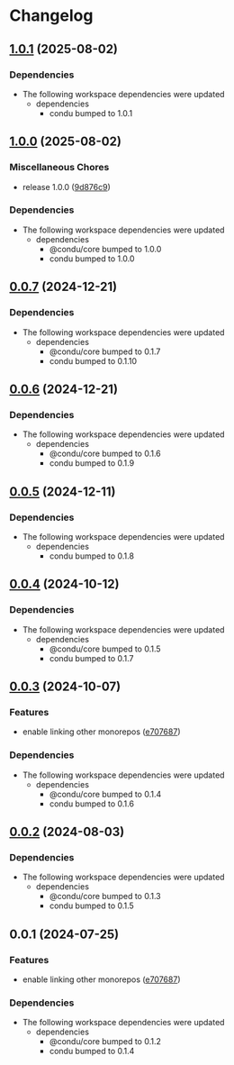 # Changelog

## [1.0.1](https://github.com/niieani/condu/compare/@condu-feature/link-other-monorepo@1.0.0...@condu-feature/link-other-monorepo@1.0.1) (2025-08-02)


### Dependencies

* The following workspace dependencies were updated
  * dependencies
    * condu bumped to 1.0.1

## [1.0.0](https://github.com/niieani/condu/compare/@condu-feature/link-other-monorepo@0.0.7...@condu-feature/link-other-monorepo@1.0.0) (2025-08-02)


### Miscellaneous Chores

* release 1.0.0 ([9d876c9](https://github.com/niieani/condu/commit/9d876c9fba8dbc305ac5be25e6f4fda47d6400b9))


### Dependencies

* The following workspace dependencies were updated
  * dependencies
    * @condu/core bumped to 1.0.0
    * condu bumped to 1.0.0

## [0.0.7](https://github.com/niieani/condu/compare/@condu-feature/link-other-monorepo@0.0.6...@condu-feature/link-other-monorepo@0.0.7) (2024-12-21)


### Dependencies

* The following workspace dependencies were updated
  * dependencies
    * @condu/core bumped to 0.1.7
    * condu bumped to 0.1.10

## [0.0.6](https://github.com/niieani/condu/compare/@condu-feature/link-other-monorepo@0.0.5...@condu-feature/link-other-monorepo@0.0.6) (2024-12-21)


### Dependencies

* The following workspace dependencies were updated
  * dependencies
    * @condu/core bumped to 0.1.6
    * condu bumped to 0.1.9

## [0.0.5](https://github.com/niieani/condu/compare/@condu-feature/link-other-monorepo@0.0.4...@condu-feature/link-other-monorepo@0.0.5) (2024-12-11)


### Dependencies

* The following workspace dependencies were updated
  * dependencies
    * condu bumped to 0.1.8

## [0.0.4](https://github.com/niieani/condu/compare/@condu-feature/link-other-monorepo@0.0.3...@condu-feature/link-other-monorepo@0.0.4) (2024-10-12)


### Dependencies

* The following workspace dependencies were updated
  * dependencies
    * @condu/core bumped to 0.1.5
    * condu bumped to 0.1.7

## [0.0.3](https://github.com/niieani/condu/compare/@condu-feature/link-other-monorepo@0.0.2...@condu-feature/link-other-monorepo@0.0.3) (2024-10-07)


### Features

* enable linking other monorepos ([e707687](https://github.com/niieani/condu/commit/e707687bd2d5e109bb6d9eb96a9b777eb85e9737))


### Dependencies

* The following workspace dependencies were updated
  * dependencies
    * @condu/core bumped to 0.1.4
    * condu bumped to 0.1.6

## [0.0.2](https://github.com/niieani/condu/compare/@condu-feature/link-other-monorepo@0.0.1...@condu-feature/link-other-monorepo@0.0.2) (2024-08-03)


### Dependencies

* The following workspace dependencies were updated
  * dependencies
    * @condu/core bumped to 0.1.3
    * condu bumped to 0.1.5

## 0.0.1 (2024-07-25)


### Features

* enable linking other monorepos ([e707687](https://github.com/niieani/toolchain/commit/e707687bd2d5e109bb6d9eb96a9b777eb85e9737))


### Dependencies

* The following workspace dependencies were updated
  * dependencies
    * @condu/core bumped to 0.1.2
    * condu bumped to 0.1.4
